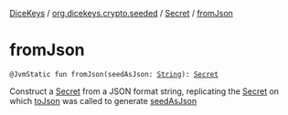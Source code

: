 [DiceKeys](../../index.md) / [org.dicekeys.crypto.seeded](../index.md) / [Secret](index.md) / [fromJson](./from-json.md)

# fromJson

`@JvmStatic fun fromJson(seedAsJson: `[`String`](https://kotlinlang.org/api/latest/jvm/stdlib/kotlin/-string/index.html)`): `[`Secret`](index.md)

Construct a [Secret](index.md) from a JSON format string,
replicating the [Secret](index.md) on which [toJson](to-json.md)
was called to generate [seedAsJson](from-json.md#org.dicekeys.crypto.seeded.Secret.Companion$fromJson(kotlin.String)/seedAsJson)


